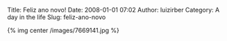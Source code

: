 Title: Feliz ano novo!
Date: 2008-01-01 07:02
Author: luizirber
Category: A day in the life
Slug: feliz-ano-novo

{% img center /images/7669141.jpg %}
